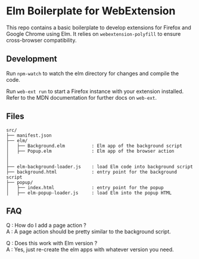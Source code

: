 # Elm Boilerplate for WebExtension

This repo contains a basic boilerplate to develop extensions for Firefox
and Google Chrome using Elm. It relies on `webextension-polyfill` to ensure cross-browser compatibility.

## Development

Run `npm-watch` to watch the elm directory for changes and compile the code.


Run `web-ext run` to start a Firefox instance with your extension installed.
Refer to the MDN documentation for further docs on `web-ext`.


## Files

```
src/
├── manifest.json
├── elm/
│   ├── Background.elm          : Elm app of the background script
│   ├── Popup.elm               : Elm app of the browser action
│
│
├── elm-background-loader.js    : load Elm code into background script
├── background.html             : entry point for the background script
├── popup/
│   ├── index.html              : entry point for the popup
│   ├── elm-popup-loader.js     : load Elm into the popup HTML
```

## FAQ

Q : How do I add a page action ?  
A : A page action should be pretty similar to the background script.
  
  
Q : Does this work with Elm version <X> ?  
A : Yes, just re-create the elm apps with whatever version you need.
